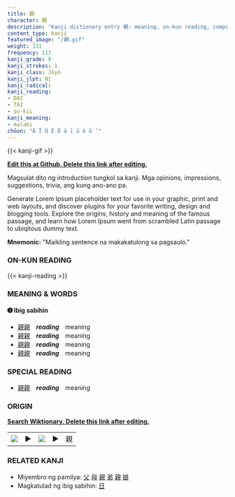```yaml
---
title: 親
character: 親
description: "Kanji dictionary entry 親: meaning, on-kun reading, compounds, origin, related kanji"
content_type: kanji
featured_image: "/親.gif"
weight: 111
frequency: 111
kanji_grade: 9
kanji_strokes: 1
kanji_class: Jōyō
kanji_jlpt: N1
kanji_radical: 
kanji_reading: 
- DAI
- TAI
- oo-kii
kanji_meaning:
- malaki
chōon: "Ā Ī Ū Ē Ō ā ī ū ē ō ’"
---
```

[//]: # (Don't edit the line below. Kanji animated GIF code is automatically generated.)
{{< kanji-gif >}}

[//]: # (Edit below this line.)

**[Edit this at Github. Delete this link after editing.](https://github.com/tim0g/tim/tree/main/content/kanji/親/index.md)**

Magsulat dito ng introduction tungkol sa kanji. Mga opinions, impressions, suggestions, trivia, ang kung ano-ano pa.

Generate Lorem Ipsum placeholder text for use in your graphic, print and web layouts, and discover plugins for your favorite writing, design and blogging tools. Explore the origins, history and meaning of the famous passage, and learn how Lorem Ipsum went from scrambled Latin passage to ubiqitous dummy text.
 
**Mnemonic:** "Maikling sentence na makakatulong sa pagsaulo."

### ON-KUN READING

[//]: # (Don't edit the line below. ON-KUN READING code is automatically generated.)
{{< kanji-reading >}}

### MEANING & WORDS

#### ➊ **Ibig sabihin**
  - [親](../親)[親](../親)　***reading***　meaning
  - [親](../親)[親](../親)　***reading***　meaning
  - [親](../親)[親](../親)　***reading***　meaning
  - [親](../親)[親](../親)　***reading***　meaning

### SPECIAL READING
  - [親](../親)[親](../親)　***reading***　meaning

### ORIGIN

**[Search Wiktionary. Delete this link after editing.](https://wiktionary.org/wiki/親)**
<table class="kanji-table"><tr><td>
<img src="60px-親-bronze.svg.png">
</td><td>▶</td><td>
<img src="60px-親-oracle.svg.png">
</td><td>▶</td>
<td class="kanji-origin">親</td>
</tr></table>

### RELATED KANJI
- Miyembro ng pamilya: [父](../父) [母](../母) [親](../親) [弟](../弟) [親](../親) [娘](../娘)
- Magkatulad ng ibig sabihin: [日](../日)
